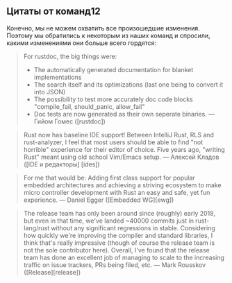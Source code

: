 ## Цитаты от команд12

Конечно, мы не можем охватить все произошедшие изменения. Поэтому мы обратились к некоторым из наших команд и спросили, какими изменениями они больше всего гордятся:

> For rustdoc, the big things were:
> - The automatically generated documentation for blanket implementations
> - The search itself and its optimizations (last one being to convert it into JSON)
> - The possibility to test more accurately doc code blocks "compile_fail, should_panic, allow_fail"
> - Doc tests are now generated as their own seperate binaries.
> — Гийом Гомес ([rustdoc])

> Rust now has baseline IDE support! Between IntelliJ Rust, RLS and rust-analyzer, I feel that most users should be able to find "not horrible" experience for their editor of choice. Five years ago, "writing Rust" meant using old school Vim/Emacs setup.
> — Алексей Кладов ([IDE и редакторы] [ides])

> For me that would be: Adding first class support for popular embedded architectures and achieving a striving ecosystem to make micro controller development with Rust an easy and safe, yet fun experience.
> — Daniel Egger ([Embedded WG][ewg])

> The release team has only been around since (roughly) early 2018, but even in that time, we've landed ~40000 commits just in rust-lang/rust without any significant regressions in stable.
> Considering how quickly we're improving the compiler and standard libraries, I think that's really impressive (though of course the release team is not the sole contributor here). Overall, I've found that the release team has done an excellent job of managing to scale to the increasing traffic on issue trackers, PRs being filed, etc.
> — Mark Rousskov ([Release][release])
